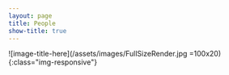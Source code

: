 ```yaml
---
layout: page
title: People
show-title: true
---
```


![image-title-here](/assets/images/FullSizeRender.jpg =100x20){:class="img-responsive"}

